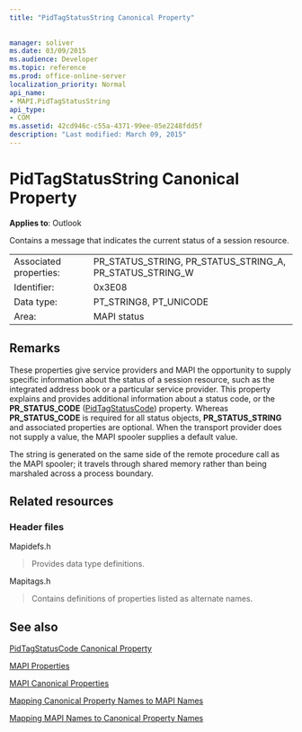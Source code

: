 ```yaml
---
title: "PidTagStatusString Canonical Property"
 
 
manager: soliver
ms.date: 03/09/2015
ms.audience: Developer
ms.topic: reference
ms.prod: office-online-server
localization_priority: Normal
api_name:
- MAPI.PidTagStatusString
api_type:
- COM
ms.assetid: 42cd946c-c55a-4371-99ee-05e2248fdd5f
description: "Last modified: March 09, 2015"
---
```


# PidTagStatusString Canonical Property

  
  
**Applies to**: Outlook 
  
Contains a message that indicates the current status of a session resource. 
  
|||
|:-----|:-----|
|Associated properties:  <br/> |PR_STATUS_STRING, PR_STATUS_STRING_A, PR_STATUS_STRING_W  <br/> |
|Identifier:  <br/> |0x3E08  <br/> |
|Data type:  <br/> |PT_STRING8, PT_UNICODE  <br/> |
|Area:  <br/> |MAPI status  <br/> |
   
## Remarks

These properties give service providers and MAPI the opportunity to supply specific information about the status of a session resource, such as the integrated address book or a particular service provider. This property explains and provides additional information about a status code, or the **PR_STATUS_CODE** ([PidTagStatusCode](pidtagstatuscode-canonical-property.md)) property. Whereas **PR_STATUS_CODE** is required for all status objects, **PR_STATUS_STRING** and associated properties are optional. When the transport provider does not supply a value, the MAPI spooler supplies a default value. 
  
The string is generated on the same side of the remote procedure call as the MAPI spooler; it travels through shared memory rather than being marshaled across a process boundary.
  
## Related resources

### Header files

Mapidefs.h
  
> Provides data type definitions.
    
Mapitags.h
  
> Contains definitions of properties listed as alternate names.
    
## See also



[PidTagStatusCode Canonical Property](pidtagstatuscode-canonical-property.md)


[MAPI Properties](mapi-properties.md)
  
[MAPI Canonical Properties](mapi-canonical-properties.md)
  
[Mapping Canonical Property Names to MAPI Names](mapping-canonical-property-names-to-mapi-names.md)
  
[Mapping MAPI Names to Canonical Property Names](mapping-mapi-names-to-canonical-property-names.md)


